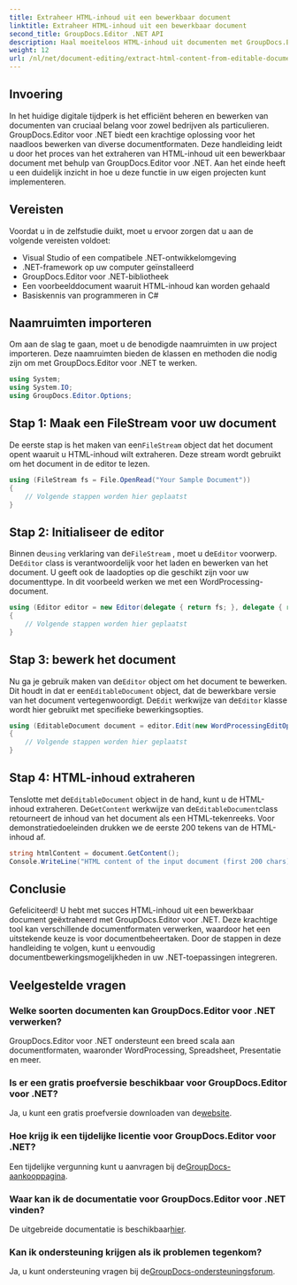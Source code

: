 ```yaml
---
title: Extraheer HTML-inhoud uit een bewerkbaar document
linktitle: Extraheer HTML-inhoud uit een bewerkbaar document
second_title: GroupDocs.Editor .NET API
description: Haal moeiteloos HTML-inhoud uit documenten met GroupDocs.Editor voor .NET. Volg onze gedetailleerde gids voor naadloze integratie en documentbeheer.
weight: 12
url: /nl/net/document-editing/extract-html-content-from-editable-document/
---
```

## Invoering
In het huidige digitale tijdperk is het efficiënt beheren en bewerken van documenten van cruciaal belang voor zowel bedrijven als particulieren. GroupDocs.Editor voor .NET biedt een krachtige oplossing voor het naadloos bewerken van diverse documentformaten. Deze handleiding leidt u door het proces van het extraheren van HTML-inhoud uit een bewerkbaar document met behulp van GroupDocs.Editor voor .NET. Aan het einde heeft u een duidelijk inzicht in hoe u deze functie in uw eigen projecten kunt implementeren.
## Vereisten
Voordat u in de zelfstudie duikt, moet u ervoor zorgen dat u aan de volgende vereisten voldoet:
- Visual Studio of een compatibele .NET-ontwikkelomgeving
- .NET-framework op uw computer geïnstalleerd
- GroupDocs.Editor voor .NET-bibliotheek
- Een voorbeelddocument waaruit HTML-inhoud kan worden gehaald
- Basiskennis van programmeren in C#
## Naamruimten importeren
Om aan de slag te gaan, moet u de benodigde naamruimten in uw project importeren. Deze naamruimten bieden de klassen en methoden die nodig zijn om met GroupDocs.Editor voor .NET te werken.
```csharp
using System;
using System.IO;
using GroupDocs.Editor.Options;
```
## Stap 1: Maak een FileStream voor uw document
De eerste stap is het maken van een`FileStream` object dat het document opent waaruit u HTML-inhoud wilt extraheren. Deze stream wordt gebruikt om het document in de editor te lezen.
```csharp
using (FileStream fs = File.OpenRead("Your Sample Document"))
{
    // Volgende stappen worden hier geplaatst
}
```
## Stap 2: Initialiseer de editor
 Binnen de`using` verklaring van de`FileStream` , moet u de`Editor` voorwerp. De`Editor` class is verantwoordelijk voor het laden en bewerken van het document. U geeft ook de laadopties op die geschikt zijn voor uw documenttype. In dit voorbeeld werken we met een WordProcessing-document.
```csharp
using (Editor editor = new Editor(delegate { return fs; }, delegate { return new WordProcessingLoadOptions(); }))
{
    // Volgende stappen worden hier geplaatst
}
```
## Stap 3: bewerk het document
 Nu ga je gebruik maken van de`Editor` object om het document te bewerken. Dit houdt in dat er een`EditableDocument` object, dat de bewerkbare versie van het document vertegenwoordigt. De`Edit` werkwijze van de`Editor` klasse wordt hier gebruikt met specifieke bewerkingsopties.
```csharp
using (EditableDocument document = editor.Edit(new WordProcessingEditOptions()))
{
    // Volgende stappen worden hier geplaatst
}
```
## Stap 4: HTML-inhoud extraheren
 Tenslotte met de`EditableDocument` object in de hand, kunt u de HTML-inhoud extraheren. De`GetContent` werkwijze van de`EditableDocument`class retourneert de inhoud van het document als een HTML-tekenreeks. Voor demonstratiedoeleinden drukken we de eerste 200 tekens van de HTML-inhoud af.
```csharp
string htmlContent = document.GetContent();
Console.WriteLine("HTML content of the input document (first 200 chars): {0}", htmlContent.Substring(0, 200));
```

## Conclusie
Gefeliciteerd! U hebt met succes HTML-inhoud uit een bewerkbaar document geëxtraheerd met GroupDocs.Editor voor .NET. Deze krachtige tool kan verschillende documentformaten verwerken, waardoor het een uitstekende keuze is voor documentbeheertaken. Door de stappen in deze handleiding te volgen, kunt u eenvoudig documentbewerkingsmogelijkheden in uw .NET-toepassingen integreren.
## Veelgestelde vragen
### Welke soorten documenten kan GroupDocs.Editor voor .NET verwerken?
GroupDocs.Editor voor .NET ondersteunt een breed scala aan documentformaten, waaronder WordProcessing, Spreadsheet, Presentatie en meer.
### Is er een gratis proefversie beschikbaar voor GroupDocs.Editor voor .NET?
 Ja, u kunt een gratis proefversie downloaden van de[website](https://releases.groupdocs.com/).
### Hoe krijg ik een tijdelijke licentie voor GroupDocs.Editor voor .NET?
 Een tijdelijke vergunning kunt u aanvragen bij de[GroupDocs-aankooppagina](https://purchase.groupdocs.com/temporary-license/).
### Waar kan ik de documentatie voor GroupDocs.Editor voor .NET vinden?
 De uitgebreide documentatie is beschikbaar[hier](https://tutorials.groupdocs.com/editor/net/).
### Kan ik ondersteuning krijgen als ik problemen tegenkom?
 Ja, u kunt ondersteuning vragen bij de[GroupDocs-ondersteuningsforum](https://forum.groupdocs.com/c/editor/20).